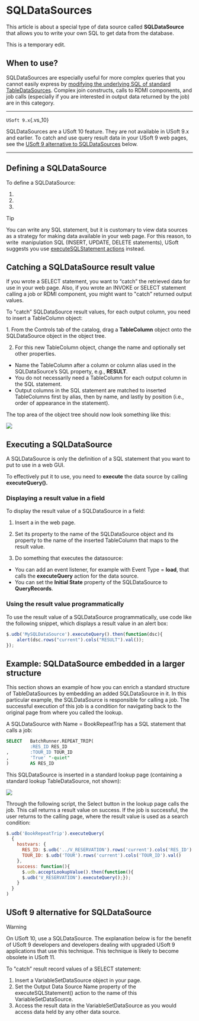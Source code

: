 # SQLDataSources

This article is about a special type of data source called **SQLDataSource** that allows you to write your own SQL to get data from the database.

This is a temporary edit.

## When to use?

SQLDataSources are especially useful for more complex queries that you cannot easily express by [modifying the underlying SQL of standard TableDataSources](/docs/Web%20and%20app%20UIs/SQL%20and%20Web%20Designer/Modifying%20underlying%20SQL%20of%20TableDataSources.md). Complex join constructs, calls to RDMI components, and job calls (especially if you are interested in output data returned by the job) are in this category.

----

`USoft 9.x`{.vs_10}

SQLDataSources are a USoft 10 feature. They are not available in USoft 9.x and earlier. To catch and use query result data in your USoft 9 web pages, see the [USoft 9 alternative to SQLDataSources]() below.

----

## Defining a SQLDataSource

To define a SQLDataSource:

1. 

2. 

3. 

> [!TIP]
> You can write any SQL statement, but it is customary to view data sources as a strategy for making data available in your web page. For this reason, to write  manipulation SQL (INSERT, UPDATE, DELETE statements), USoft suggests you use [executeSQLStatement actions](/docs/Web%20and%20app%20UIs/SQL%20and%20Web%20Designer/executeSQLStatement%20actions.md) instead.

## Catching a SQLDataSource result value

If you wrote a SELECT statement, you want to “catch” the retrieved data for use in your web page. Also, if you wrote an INVOKE or SELECT statement calling a job or RDMI component, you might want to "catch” returned output values.

To "catch” SQLDataSource result values, for each output column, you need to insert a TableColumn object:

1. From the Controls tab of the catalog, drag a **TableColumn** object onto the SQLDataSource object in the object tree.

2. For this new TableColumn object, change the name and optionally set other properties.

- Name the TableColumn after a column or column alias used in the SQLDataSource’s SQL property, e.g., **RESULT**.
- You do not necessarily need a TableColumn for each output column in the SQL statement. 
- Output columns in the SQL statement are matched to inserted TableColumns first by alias, then by name, and lastly by position (i.e., order of appearance in the statement).

The top area of the object tree should now look something like this:

![](/api/Web%20and%20app%20UIs/Data%20sources/assets/82c5096a-e2c7-470a-8635-b5fd5d0c145f.png)

## Executing a SQLDataSource

A SQLDataSource is only the definition of a SQL statement that you want to put to use in a web GUI.

To effectively put it to use, you need to **execute** the data source by calling **executeQuery().**

### Displaying a result value in a field

To display the result value of a SQLDataSource in a field:

1. Insert a in the web page.

2. Set its  property to the name of the SQLDataSource object and its  property to the name of the inserted TableColumn that maps to the result value.

3. Do something that executes the datasource:

- You can add an event listener, for example with Event Type = **load**, that calls the **executeQuery** action for the data source.
- You can set the **Initial State** property of the SQLDataSource to **QueryRecords**.

### Using the result value programmatically

To use the result value of a SQLDataSource programmatically, use code like the following snippet, which displays a result value in an alert box:

```js
$.udb('MySQLDataSource').executeQuery().then(function(dsc){
	alert(dsc.rows("current").cols("RESULT").val());
});
```

## Example: SQLDataSource embedded in a larger structure

This section shows an example of how you can enrich a standard structure of TableDataSources by embedding an added SQLDataSource in it. In this particular example, the SQLDataSource is responsible for calling a job. The successful execution of this job is a condition for navigating back to the original page from where you called the lookup.

A SQLDataSource with Name = BookRepeatTrip has a SQL statement that calls a job:

```sql
SELECT   BatchRunner.REPEAT_TRIP(
         :RES_ID RES_ID
,        :TOUR_ID TOUR_ID
,        'True' "-quiet"
)        AS RES_ID
```

This SQLDataSource is inserted in a standard lookup page (containing a standard lookup TableDataSource, not shown):

![](/api/Web%20and%20app%20UIs/Data%20sources/assets/07d8df6a-b00c-41cd-8714-bd49ceabc9a0.png)

Through the following script, the Select button in the lookup page calls the job. This call returns a result value on success. If the job is successful, the user returns to the calling page, where the result value is used as a search condition:

```js
$.udb('BookRepeatTrip').executeQuery(
  {
    hostvars: {
      RES_ID: $.udb('../V_RESERVATION').rows('current').cols('RES_ID').val(),
      TOUR_ID: $.udb('TOUR').rows('current').cols('TOUR_ID').val()
    },
    success: function(){
      $.udb.acceptLookupValue().then(function(){
      $.udb('V_RESERVATION').executeQuery();});
    }
  }
)
```

## USoft 9 alternative for SQLDataSource

> [!WARNING]
> On USoft 10, use a SQLDataSource. The explanation below is for the benefit of USoft 9 developers and developers dealing with upgraded USoft 9 applications that use this technique. This technique is likely to become obsolete in USoft 11.

To "catch” result record values of a SELECT statement:

1. Insert a VariableSetDataSource object in your page.
2. Set the Output Data Source Name property of the executeSQLStatement() action to the name of this VariableSetDataSource.
3. Access the result data in the VariableSetDataSource as you would access data held by any other data source.